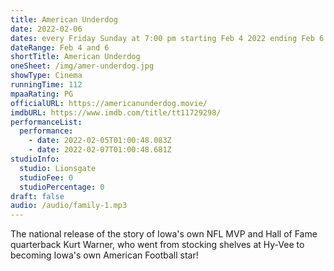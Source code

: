 ```yaml
---
title: American Underdog
date: 2022-02-06
dates: every Friday Sunday at 7:00 pm starting Feb 4 2022 ending Feb 6 2022
dateRange: Feb 4 and 6
shortTitle: American Underdog
oneSheet: /img/amer-underdog.jpg
showType: Cinema
runningTime: 112
mpaaRating: PG
officialURL: https://americanunderdog.movie/
imdbURL: https://www.imdb.com/title/tt11729298/
performanceList:
  performance:
    - date: 2022-02-05T01:00:48.083Z
    - date: 2022-02-07T01:00:48.681Z
studioInfo:
  studio: Lionsgate
  studioFee: 0
  studioPercentage: 0
draft: false
audio: /audio/family-1.mp3
---
```

The national release of the story of Iowa's own NFL MVP and Hall of Fame quarterback Kurt Warner, who went from stocking shelves at Hy-Vee to becoming Iowa's own American Football star!

